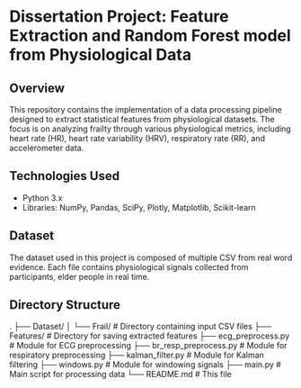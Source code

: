 # Dissertation Project: Feature Extraction and Random Forest model from Physiological Data

## Overview
This repository contains the implementation of a data processing pipeline designed to extract statistical features from physiological datasets. The focus is on analyzing frailty through various physiological metrics, including heart rate (HR), heart rate variability (HRV), respiratory rate (RR), and accelerometer data.

## Technologies Used
- Python 3.x
- Libraries: NumPy, Pandas, SciPy, Plotly, Matplotlib, Scikit-learn

## Dataset
The dataset used in this project is composed of multiple CSV from real word evidence. Each file contains physiological signals collected from participants, elder people in real time.

## Directory Structure
. ├── Dataset/ │ └── Frail/ # Directory containing input CSV files ├── Features/ # Directory for saving extracted features ├── ecg_preprocess.py # Module for ECG preprocessing ├── br_resp_preprocess.py # Module for respiratory preprocessing ├── kalman_filter.py # Module for Kalman filtering ├── windows.py # Module for windowing signals ├── main.py # Main script for processing data └── README.md # This file
